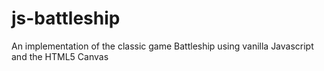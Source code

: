 # js-battleship
An implementation of the classic game Battleship using vanilla Javascript and the HTML5 Canvas
